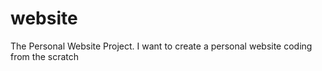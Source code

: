 # website
The Personal Website Project. I want to create a personal website coding from the scratch
